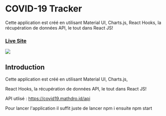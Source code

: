 # COVID-19 Tracker

Cette application est créé en utilisant  Material UI, Charts.js, React Hooks, la récupération de données API, le tout dans React JS!

### [Live Site]()

![](resultat.png)

## Introduction

Cette application est créé en utilisant  Material UI, Charts.js, 

React Hooks, la récupération de données API, le tout dans React JS!

API utlisé :  https://covid19.mathdro.id/api

Pour lancer l'application il suffit juste de lancer npm i ensuite npm start

